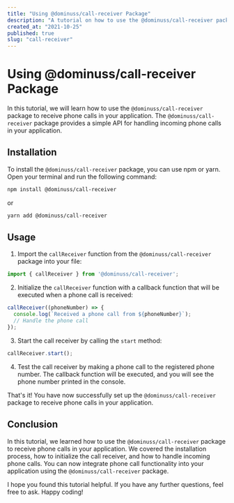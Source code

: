 ```yaml
---
title: "Using @dominuss/call-receiver Package"
description: "A tutorial on how to use the @dominuss/call-receiver package to receive phone calls in your application."
created_at: "2021-10-25"
published: true
slug: "call-receiver"
---
```


# Using @dominuss/call-receiver Package

In this tutorial, we will learn how to use the `@dominuss/call-receiver` package to receive phone calls in your application. The `@dominuss/call-receiver` package provides a simple API for handling incoming phone calls in your application.

## Installation

To install the `@dominuss/call-receiver` package, you can use npm or yarn. Open your terminal and run the following command:

```bash
npm install @dominuss/call-receiver
```
or

```bash
yarn add @dominuss/call-receiver
```

## Usage

1. Import the `callReceiver` function from the `@dominuss/call-receiver` package into your file:

```javascript
import { callReceiver } from '@dominuss/call-receiver';
```

2. Initialize the `callReceiver` function with a callback function that will be executed when a phone call is received:

```javascript
callReceiver((phoneNumber) => {
  console.log(`Received a phone call from ${phoneNumber}`);
  // Handle the phone call
});
```

3. Start the call receiver by calling the `start` method:

```javascript
callReceiver.start();
```

4. Test the call receiver by making a phone call to the registered phone number. The callback function will be executed, and you will see the phone number printed in the console.

That's it! You have now successfully set up the `@dominuss/call-receiver` package to receive phone calls in your application.

## Conclusion

In this tutorial, we learned how to use the `@dominuss/call-receiver` package to receive phone calls in your application. We covered the installation process, how to initialize the call receiver, and how to handle incoming phone calls. You can now integrate phone call functionality into your application using the `@dominuss/call-receiver` package.

I hope you found this tutorial helpful. If you have any further questions, feel free to ask. Happy coding!